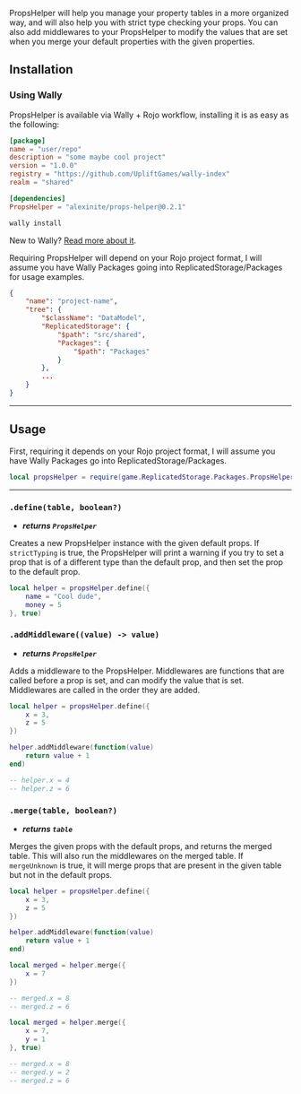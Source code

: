 PropsHelper will help you manage your property tables in a more organized way, and will also help you with strict type checking your props. You can also add middlewares to your PropsHelper to modify the values that are set when you merge your default properties with the given properties.

## Installation

### Using Wally

PropsHelper is available via Wally + Rojo workflow, installing it is as easy as the following:

``` toml title="wally.toml" hl_lines="9"
[package]
name = "user/repo"
description = "some maybe cool project"
version = "1.0.0"
registry = "https://github.com/UpliftGames/wally-index"
realm = "shared"

[dependencies]
PropsHelper = "alexinite/props-helper@0.2.1"
```

``` ps1
wally install
```

New to Wally? [Read more about it](https://wally.run/).

Requiring PropsHelper will depend on your Rojo project format, I will assume you have Wally Packages going into ReplicatedStorage/Packages for usage examples.

``` json title="default.project.json" hl_lines="7 8 9"
{
    "name": "project-name",
    "tree": {
        "$className": "DataModel",
        "ReplicatedStorage": {
            "$path": "src/shared",
            "Packages": {
                "$path": "Packages"
            }
        },
        ...
    }
}
```

-----

## Usage

First, requiring it depends on your Rojo project format, I will assume you have Wally Packages go into ReplicatedStorage/Packages.

``` lua
local propsHelper = require(game.ReplicatedStorage.Packages.PropsHelper)
```

-----

### `.define(table, boolean?)`
* ***returns `PropsHelper`***

Creates a new PropsHelper instance with the given default props. If `strictTyping` is true, the PropsHelper will print a warning if you try to set a prop that is of a different type than the default prop, and then set the prop to the default prop.

``` lua
local helper = propsHelper.define({
    name = "Cool dude",
    money = 5
}, true)
```

### `.addMiddleware((value) -> value)`
* ***returns `PropsHelper`***

Adds a middleware to the PropsHelper. Middlewares are functions that are called before a prop is set, and can modify the value that is set. Middlewares are called in the order they are added.

``` lua
local helper = propsHelper.define({
    x = 3,
    z = 5
})

helper.addMiddleware(function(value)
    return value + 1
end)

-- helper.x = 4
-- helper.z = 6
```

### `.merge(table, boolean?)`
* ***returns `table`***

Merges the given props with the default props, and returns the merged table.
This will also run the middlewares on the merged table.
If `mergeUnknown` is true, it will merge props that are present in the given table but not in the default props.

``` lua
local helper = propsHelper.define({
    x = 3,
    z = 5
})

helper.addMiddleware(function(value)
    return value + 1
end)

local merged = helper.merge({
    x = 7
})

-- merged.x = 8
-- merged.z = 6
```

``` lua
local merged = helper.merge({
    x = 7,
    y = 1
}, true)

-- merged.x = 8
-- merged.y = 2
-- merged.z = 6
```